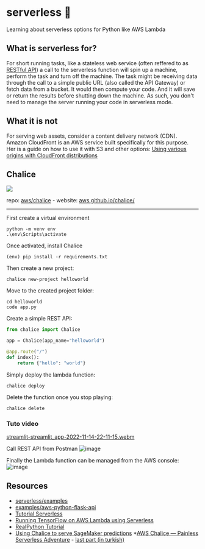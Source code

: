 # serverless 🚀
Learning about serverless options for Python like AWS Lambda

## What is serverless for?

For short running tasks, like a stateless web service (often reffered to as [RESTful API](https://aws.amazon.com/what-is/restful-api/)) a call to the serverless function will spin up a machine, perform the task and turn off the machine. The task might be receiving data through the call to a simple public URL (also called the API Gateway) or fetch data from a bucket. It would then compute your code. And it will save or return the results before shutting down the machine. As such, you don't need to manage the server running your code in serverless mode.

## What it is not

For serving web assets, consider a content delivery network (CDN). Amazon CloudFront is an AWS service built specifically for this purpose. Her is a guide on how to use it with S3 and other options: [Using various origins with CloudFront distributions](https://docs.aws.amazon.com/AmazonCloudFront/latest/DeveloperGuide/DownloadDistS3AndCustomOrigins.html)

## Chalice

![](https://aws.github.io/chalice/_static/img/chalice-logo-icon-small.png)

repo: [aws/chalice](https://github.com/aws/chalice) - website: [aws.github.io/chalice/](https://aws.github.io/chalice/)

---

First create a virtual environment
```
python -m venv env
.\env\Scripts\activate
```
Once activated, install Chalice
```
(env) pip install -r requirements.txt
```
Then create a new project:
```
chalice new-project helloworld
```

Move to the created project folder:
```
cd helloworld
code app.py
```

Create a simple REST API:
```python
from chalice import Chalice

app = Chalice(app_name="helloworld")

@app.route("/")
def index():
    return {"hello": "world"}
```

Simply deploy the lambda function:
```
chalice deploy
```

Delete the function once you stop playing:
```
chalice delete
```


### Tuto video
[streamlit-streamlit_app-2022-11-14-22-11-15.webm](https://user-images.githubusercontent.com/12418115/201817792-1ea00a76-aa99-468e-96f7-2b7217add872.webm)

Call REST API from Postman 
![image](https://user-images.githubusercontent.com/12418115/201817921-999befd8-f69c-4d36-a02f-010c7b127851.png)

Finally the Lambda function can be managed from the AWS console:
![image](https://user-images.githubusercontent.com/12418115/201818285-4977245a-0c56-4e9b-8f7a-9d9f664bda4e.png)


## Resources

* [serverless/examples](https://github.com/serverless/examples/)
* [examples/aws-python-flask-api](https://github.com/serverless/examples/tree/master/aws-python-flask-api)
* [Tutorial Serverless](https://newrelic.com/blog/best-practices/create-a-serverless-function-in-python)
* [Running TensorFlow on AWS Lambda using Serverless](https://medium.com/@mike.p.moritz/running-tensorflow-on-aws-lambda-using-serverless-5acf20e00033)
* [RealPython Tutorial](https://realpython.com/aws-chalice-serverless-python/)
* [Using Chalice to serve SageMaker predictions](https://julsimon.medium.com/using-chalice-to-serve-sagemaker-predictions-a2015c02b033)
*[AWS Chalice — Painless Serverless Adventure](https://awstip.com/aws-chalice-painless-serverless-adventure-2-a7aa5f93840f) - [last part (in turkish)](https://kemalcanbora.medium.com/aws-chalice-ac%C4%B1s%C4%B1z-serverless-ser%C3%BCveni-3-61a57d9a248e)
